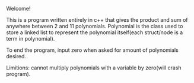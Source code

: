 Welcome!

This is a program written entirely in c++ that gives the product and sum of anywhere between 2 and 11 polynomials. Polynomial is the class used to store a linked list to represent the polynomial itself(each struct/node is a term in polynomial).

To end the program, input zero when asked for amount of polynomials desired.

Limitions: cannot multiply polynomials with a variable by zero(will crash program).
